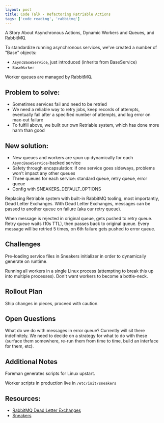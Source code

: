 ```yaml
---
layout: post
title: Code Talk - Refactoring Retriable Actions
tags: ['code reading', 'rabbitmq']
---
```


A Story About Asynchronous Actions, Dynamic Workers and Queues, and RabbitMQ.

To standardize running asynchronous services, we've created a number of "Base" objects:  
  - `AsyncBaseService`, just introduced (inherits from BaseService)
  - `BaseWorker`

Worker queues are managed by RabbitMQ.

## Problem to solve:

- Sometimes services fail and need to be retried
- We need a reliable way to retry jobs, keep records of attempts, eventually fail after a specified number of attempts, and log error on max-out failure
- To fulfill above, we built our own Retriable system, which has done more harm than good

## New solution:

- New queues and workers are spun up dynamically for each `AsyncBaseService`-backed service
- Safety through encapsulation: if one service goes sideways, problems won't impact any other queues
- Three queues for each service: standard queue, retry queue, error queue
- Config with SNEAKERS_DEFAULT_OPTIONS

Replacing Retriable system with built-in RabbitMQ tooling, most importantly, Dead Letter Exchanges. With Dead Letter Exchanges, messages can be passed to another queue on failure (aka our retry queue).

When message is rejected in original queue, gets pushed to retry queue. Retry queue waits (10s TTL), then passes back to original queue. Every message will be retried 5 times, on 6th failure gets pushed to error queue.

## Challenges

Pre-loading service files in Sneakers initializer in order to dynamically generate on runtime.

Running all workers in a single Linux process (attempting to break this up into multiple processes). Don't want workers to become a bottle-neck.


## Rollout Plan

Ship changes in pieces, proceed with caution.


## Open Questions

What do we do with messages in error queue? Currently will sit there indefinitely. We need to decide on a strategy for what to do with these (surface them somewhere, re-run them from time to time, build an interface for them, etc).

## Additional Notes

Foreman generates scripts for Linux upstart.

Worker scripts in production live in `/etc/init/sneakers`


## Resources:

- [RabbitMQ Dead Letter Exchanges](https://www.rabbitmq.com/dlx.html)
- [Sneakers](https://github.com/jondot/sneakers)
